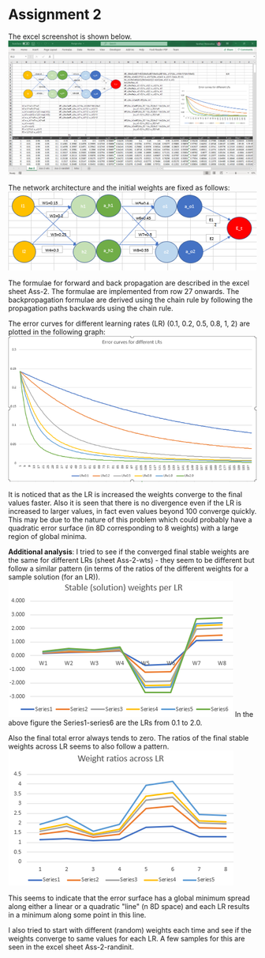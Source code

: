 # Assignment 2
The excel screenshot is shown below.
![Excel screenshot](./pics/excel-screenshot.png)

The network architecture and the initial weights are fixed as follows:
![Network architecture](./pics/nw-arch.png)

The formulae for forward and back propagation are described in the excel sheet Ass-2.
The formulae are implemented from row 27 onwards. 
The backpropagation formulae are derived using the chain rule by following the propagation paths backwards using the chain rule.

The error curves for different learning rates (LR) (0.1, 0.2, 0.5, 0.8, 1, 2) are plotted in the following graph:
![Error curves](./pics/error-curves.png)

It is noticed that as the LR is increased the weights converge to the final values faster. Also it is seen that there is no divergence even if the LR is increased to larger values, in fact even values beyond 100 converge quickly. This may be due to the nature of this problem which could probably have a quadratic error surface (in 8D corresponding to 8 weights) with a large region of global minima.

**Additional analysis**:
I tried to see if the converged final stable weights are the same for different LRs (sheet Ass-2-wts) - they seem to be different but follow a similar pattern (in terms of the ratios of the different weights for a sample solution (for an LR)). 
![Weights per LR](./pics/wts-per-lr.png)
In the above figure the Series1-series6 are the LRs from 0.1 to 2.0.

Also the final total error always tends to zero. The ratios of the final stable weights across LR seems to also follow a pattern. 
![Weight ratios](./pics/wtratios-across-lr.png)

This seems to indicate that the error surface has a global minimum spread along either a linear or a quadratic "line" (n 8D space) and each LR results in a minimum along some point in this line.

I also tried to start with different (random) weights each time and see if the weights converge to same values for each LR. A few samples for this are seen in the excel sheet Ass-2-randinit.

